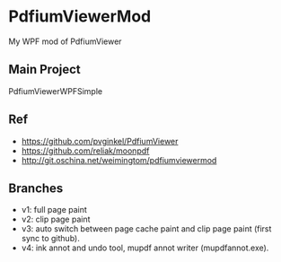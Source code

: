 # PdfiumViewerMod  
My WPF mod of PdfiumViewer  

## Main Project  
PdfiumViewerWPFSimple  

## Ref  
* https://github.com/pvginkel/PdfiumViewer  
* https://github.com/reliak/moonpdf  
* http://git.oschina.net/weimingtom/pdfiumviewermod  

## Branches  
* v1: full page paint  
* v2: clip page paint
* v3: auto switch between page cache paint and clip page paint (first sync to github).  
* v4: ink annot and undo tool, mupdf annot writer (mupdfannot.exe).  
